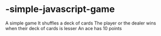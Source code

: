 # -simple-javascript-game
A simple game
It shuffles a deck of cards
The player or the dealer wins when their deck of cards is lesser
An ace has 10 points
